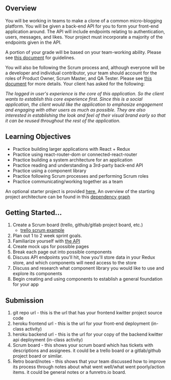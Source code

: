 ## Overview

You will be working in teams to make a clone of a common micro-blogging platform. You will be given a back-end API for you to form your front-end application around. 
The API will include endpoints relating to authentication, users, messages, and likes. Your project must incorporate a majority of the endpoints given in the API.

A portion of your grade will be based on your team-working ability. Please see [this document](https://gitlab.com/kenzie-academy/se_public_files/team-guidelines/-/tree/master)
for guidelines.

You will also be following the Scrum process and, although everyone will be a developer and individual contributor, your team should account for the roles of Product Owner, 
Scrum Master, and QA Tester. Please see [this document](https://gitlab.com/kenzie-academy/se_public_files/scrum-guidelines/-/blob/master/README.md) for more details. Your client has
asked for the following:

_The logged in user's experience is the core of this application. So the client wants to establish this core experience first._
_Since this is a social application, the client would like the application to emphasize engagement and engaging with other users as much as possible._
_They are also interested in establishing the look and feel of their visual brand early so that it can be reused throughout the rest of the application._



## Learning Objectives

- Practice building larger applications with React + Redux
- Practice using react-router-dom or connected-react-router
- Practice building a system architecture for an application
- Practice reading and understanding a 3rd-party back-end API
- Practice using a component library
- Practice following Scrum processes and performing Scrum roles
- Practice communicating/working together as a team

An optional starter project is provided [here.](https://gitlab.com/kenzie-academy/se/fe/final-projects/assessment---kwitter-frontend) An overview of the 
starting project architecture can be found in this [dependency graph](https://kenzie-academy.gitlab.io/se/fe/final-projects/assessment---kwitter-frontend/dependencygraph.html)

## Getting Started...

1. Create a Scrum board (trello, github/gitlab project board, etc.) 
    - [trello scrum example](https://trello.com/b/0xzkRjTH/scrum-project-management-board)
2. Plan out 1 to 2 week sprint goals.
3. Familiarize yourself with [the API](https://kwitter-api.herokuapp.com/docs/)
4. Create mock ups for possible pages
5. Break each page out into possible components
6. Discuss API endpoints you'll hit, how you'll store data in your Redux store, and which components will need access to the store
7. Discuss and research what component library you would like to use and explore its components
8. Begin creating and using components to establish a general foundation for your app

## Submission

1. git repo url - this is the url that has your frontend kwitter project source code
2. heroku frontend url - this is the url for your front-end deployment (in-class activity)
3. heroku backend url - this is the url for your copy of the backend kwitter api deployment (in-class activity)
4. Scrum board - this shows your scrum board which has tickets with descriptions and assignees. it could be a trello board or a gitlab/github project board or similar.
5. Retro board/notes - this shows that your team discussed how to improve its process through notes about what went well/what went poorly/action items. 
it could be general notes or a funretro.io board.
